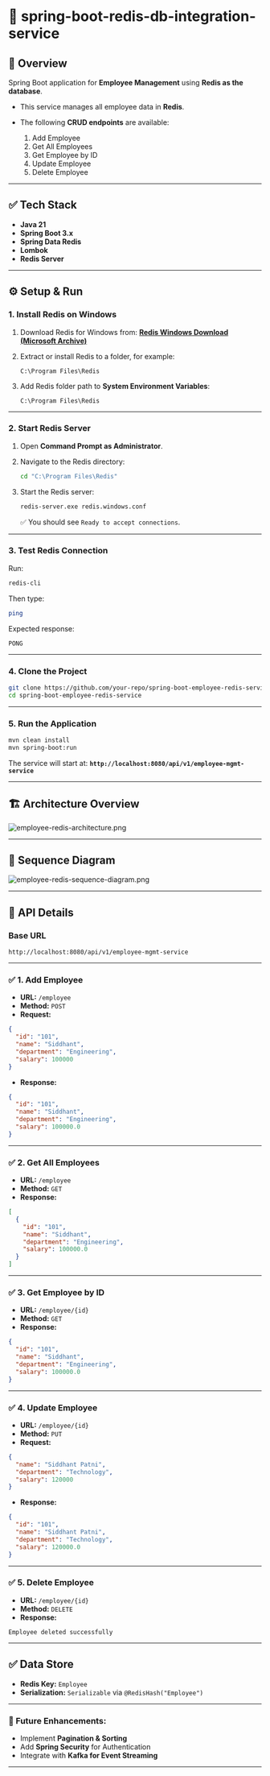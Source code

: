 # 📌 spring-boot-redis-db-integration-service

## 🚀 Overview

Spring Boot application for **Employee Management** using **Redis as the database**.

* This service manages all employee data in **Redis**.
* The following **CRUD endpoints** are available:

    1. Add Employee
    2. Get All Employees
    3. Get Employee by ID
    4. Update Employee
    5. Delete Employee

---

## ✅ Tech Stack

* **Java 21**
* **Spring Boot 3.x**
* **Spring Data Redis**
* **Lombok**
* **Redis Server**

---

## ⚙️ Setup & Run

### 1. Install Redis on Windows

1. Download Redis for Windows from:
   **[Redis Windows Download (Microsoft Archive)](https://github.com/microsoftarchive/redis/releases/tag/win-3.2.100)**

2. Extract or install Redis to a folder, for example:

   ```
   C:\Program Files\Redis
   ```

3. Add Redis folder path to **System Environment Variables**:

   ```
   C:\Program Files\Redis
   ```

---

### 2. Start Redis Server

1. Open **Command Prompt as Administrator**.
2. Navigate to the Redis directory:

   ```bash
   cd "C:\Program Files\Redis"
   ```
3. Start the Redis server:

   ```bash
   redis-server.exe redis.windows.conf
   ```

   ✅ You should see `Ready to accept connections`.

---

### 3. Test Redis Connection

Run:

```bash
redis-cli
```

Then type:

```bash
ping
```

Expected response:

```
PONG
```

---

### 4. Clone the Project

```bash
git clone https://github.com/your-repo/spring-boot-employee-redis-service.git
cd spring-boot-employee-redis-service
```

---

### 5. Run the Application

```bash
mvn clean install
mvn spring-boot:run
```

The service will start at:
**`http://localhost:8080/api/v1/employee-mgmt-service`**

---

## 🏗 Architecture Overview

![employee-redis-architecture.png](src/main/resources/artifacts/employee-redis-architecture.png)

---

## 🔄 Sequence Diagram

![employee-redis-sequence-diagram.png](src/main/resources/artifacts/employee-redis-sequence-diagram.png)

---

## 📌 API Details

### **Base URL**

```
http://localhost:8080/api/v1/employee-mgmt-service
```

---

### ✅ 1. Add Employee

* **URL:** `/employee`
* **Method:** `POST`
* **Request:**

```json
{
  "id": "101",
  "name": "Siddhant",
  "department": "Engineering",
  "salary": 100000
}
```

* **Response:**

```json
{
  "id": "101",
  "name": "Siddhant",
  "department": "Engineering",
  "salary": 100000.0
}
```

---

### ✅ 2. Get All Employees

* **URL:** `/employee`
* **Method:** `GET`
* **Response:**

```json
[
  {
    "id": "101",
    "name": "Siddhant",
    "department": "Engineering",
    "salary": 100000.0
  }
]
```

---

### ✅ 3. Get Employee by ID

* **URL:** `/employee/{id}`
* **Method:** `GET`
* **Response:**

```json
{
  "id": "101",
  "name": "Siddhant",
  "department": "Engineering",
  "salary": 100000.0
}
```

---

### ✅ 4. Update Employee

* **URL:** `/employee/{id}`
* **Method:** `PUT`
* **Request:**

```json
{
  "name": "Siddhant Patni",
  "department": "Technology",
  "salary": 120000
}
```

* **Response:**

```json
{
  "id": "101",
  "name": "Siddhant Patni",
  "department": "Technology",
  "salary": 120000.0
}
```

---

### ✅ 5. Delete Employee

* **URL:** `/employee/{id}`
* **Method:** `DELETE`
* **Response:**

```
Employee deleted successfully
```

---

## ✅ Data Store

* **Redis Key:** `Employee`
* **Serialization:** `Serializable` via `@RedisHash("Employee")`

---

### 🔗 Future Enhancements:

* Implement **Pagination & Sorting**
* Add **Spring Security** for Authentication
* Integrate with **Kafka for Event Streaming**

---